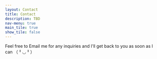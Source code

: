 ```yaml
---
layout: Contact
title: Contact
description: TBD
nav-menu: true
main_tile: true
show_tile: false
---
```

Feel free to Email me for any inquiries and I'll get back to you as soon as I can （╹◡╹）
